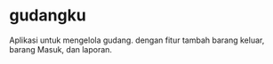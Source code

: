 # gudangku
Aplikasi untuk mengelola gudang. dengan fitur tambah barang keluar, barang Masuk, dan laporan.
